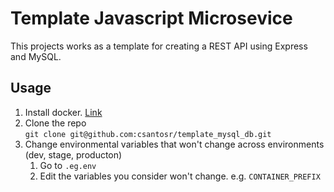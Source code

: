 # Template Javascript Microsevice

This projects works as a template for creating a REST API using Express and MySQL.

## Usage
1. Install docker. [Link](https://docs.docker.com/get-docker/)
1. Clone the repo  
  ```git clone git@github.com:csantosr/template_mysql_db.git```
1. Change environmental variables that won't change across environments (dev, stage, producton)
   1. Go to `.eg.env`
   2. Edit the variables you consider won't change. e.g. `CONTAINER_PREFIX`